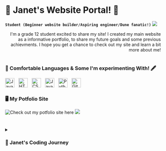 # 🌸 Janet's Website Portal! 🐩

**`Student (Beginner website builder/Aspiring engineer/Dune fanatic!)`**
![](https://github.com/janetVABC/floral.gif)

<div style="text-align: right"> I'm a grade 12 student excited to share my site! I created my main website as a informative portfolio, to share my future goals and some previous achievments. I hope you get a chance to check out my site and learn a bit more about me!  </div>

<br />

###  📜 Comfortable Languages & Some I'm experimenting With! 🖋️

<img align="left" alt="Java" width="30px" style="padding-right:10px;" src="https://cdn.jsdelivr.net/gh/devicons/devicon/icons/java/java-original.svg"/>
<img align="left" alt="HTML" width="30px" style="padding-right:10px;" src="https://cdn.jsdelivr.net/gh/devicons/devicon/icons/html5/html5-plain.svg" />
<img align="left" alt="CSS" width="30px" style="padding-right:10px;" src="https://cdn.jsdelivr.net/gh/devicons/devicon/icons/css3/css3-plain.svg" />
<img align="left" alt="JavaScript" width="30px" style="padding-right:10px;" src="https://cdn.jsdelivr.net/gh/devicons/devicon/icons/javascript/javascript-plain.svg" />
<img align="left" alt="Python" width="30px" style="padding-right:10px;" src="https://cdn.jsdelivr.net/gh/devicons/devicon/icons/python/python-plain.svg" />
<img align="left" alt="GitHub" width="30px" style="padding-right:10px;" src="https://cdn.jsdelivr.net/gh/devicons/devicon/icons/github/github-original.svg" />

<br />

#

### 🖥️ My Potfolio Site

![Check out my potfolio site here]()
![](https://github.com/janetVABC/aboutC.png)

#

<details>
 <summary><h3>🎀 Janet's Coding Journey</h3></summary>
   I started my formal coding journey in grade 10, working through javascript and java-esque programming languages, later on during my grade 11 coding experiences through APCSA I learned much more about syntax and usage of Java, a fantastic learning experience and one that allowed me to really explore creastivity in code. After courses and personal work with python this year, I was feeling inspired to make a website of my own and some web apps with an AI twist (to be released soon!). I wish to contiune some website updating and would love to one day share my own reosurces similar to the ones provided to me in the creation of the site! I wish you all take the time to check out my adapted work, and be sure to take a look at some more website details below! Thanks :)

  <details>
 <summary><h3>🌺 Janet's Site Details</h3></summary>
 # < Parallax Scroll Highschool Portfolio Website >

## Description

Please note this is a beginner's project, a first website built on free resources and adpated to fortmat a personal portfolio website. 

The website was developed as an icebreaker, showing my intrests past a sometimes bland social media page. I wish to share the most formative moments of my hisghscool career here, and wish for others to adapt this code and do the same! 

Much of the code was adapted from other sources kind enough to provide resources for a beginner like myself. I give a special thanks to each developer that provided a piece of content to be edited and adapted here. Thanks for checking my website out, and please take a look at portions of code from each of the talented people refrenced. Resource explanations in russian can be found at the bottom, outlining my use of code beyond my own orders, something I feel should still properly be recognized!

## Table of Contents 

- [Copyright](#copyright)
- [Resources Russian](#resourcesRU)
- [Resources](#resources)
- [Artwork Refrences](#art)
- [Final License](#license)

## Copyright

On resource copyright: All of the refrenced material is resrved under MIT Licenses unless otherwise stated. 

This website also holds MIT copyright (outlined below): 

Permission is hereby granted, free of charge, to any person obtaining a copy
of this software and associated documentation files (the "Software"), to deal
in the Software without restriction, including without limitation the rights
to use, copy, modify, merge, publish, distribute, sublicense, and/or sell
copies of the Software, and to permit persons to whom the Software is
furnished to do so, subject to the following conditions:

The above copyright notice and this permission notice shall be included in all
copies or substantial portions of the Software.

THE SOFTWARE IS PROVIDED "AS IS", WITHOUT WARRANTY OF ANY KIND, EXPRESS OR
IMPLIED, INCLUDING BUT NOT LIMITED TO THE WARRANTIES OF MERCHANTABILITY,
FITNESS FOR A PARTICULAR PURPOSE AND NONINFRINGEMENT. IN NO EVENT SHALL THE
AUTHORS OR COPYRIGHT HOLDERS BE LIABLE FOR ANY CLAIM, DAMAGES OR OTHER
LIABILITY, WHETHER IN AN ACTION OF CONTRACT, TORT OR OTHERWISE, ARISING FROM,
OUT OF OR IN CONNECTION WITH THE SOFTWARE OR THE USE OR OTHER DEALINGS IN THE
SOFTWARE.


This is a list of sources and refrence tutorials in the website's development. 

## Russian Resources

About section:   
![alt text](readMeAssets/about.png)

    The home page of a fairy wonderland was adapted from the code of WebDesign Master Code, it can be accessed here:
         https://webdesign-master.ru/blog/html-css/parallax-scrolling-website.html 
    Adaptations included photo switches, icon incorporations and navigation bar addition. 

Navigation: 
![alt text](readMeAssets/nav.png)

    The navigation bar was adapted from the work of Erik Terwan (@terwanerik on github) code adapted can be accessed here: 
        https://codepen.io/erikterwan/pen/EVzeRP
    Glass effects, shape adaptations and colour changes were added to the navigation seen throughout the website.


Past, Present, Future, Awards, Contact:
![alt text](readMeAssets/past.png)

    The remaining pages were adapted from the work of WebDesign Master, the adpated code can be accessed here:
        https://webdesign-master.ru/blog/html-css/creative-scroll-website.html
    Colour changes, and image place holders were added to the work.

## English Resources 

About section:   
![alt text](readMeAssets/about.png)

    The home page of a fairy wonderland was adapted from the code of WebDesign Master Code, it can be accessed here:
         https://webdesign-master.ru/blog/html-css/parallax-scrolling-website.html 
    Adaptations included photo switches, icon incorporations and navigation bar addition. 

Navigation: 
![alt text](readMeAssets/nav.png)

    The navigation bar was adapted from the work of Erik Terwan (@terwanerik on github) code adapted can be accessed here: 
        https://codepen.io/erikterwan/pen/EVzeRP
    Glass effects, shape adaptations and colour changes were added to the navigation seen throughout the website.

Glass Effects:
![alt text](readMeAssets/nav.png)

    The glass effects were achieved/applied by folowwing the folowing tutorial of @Cluless Expert on youtube:
        https://www.youtube.com/watch?v=3HRvb2tLqF4

Past, Present, Future, Awards, Contact:
![alt text](readMeAssets/past.png)

    The remaining pages were adapted from the work of WebDesign Master Code, the adpated code can be accessed here:
        https://webdesign-master.ru/blog/html-css/creative-scroll-website.html
    Colour changes, and image place holders were added to the work.

## Artwork Refrences

Artwork of About Section:
![alt text](readMeAssets/forestArt.png)
    Please note the artwork from the initial "parallax scrolling website" website of WebDesign Master was adapted from the work of Tobias Hofmann. The Fantasy Forest scenry can be accessed here:
        https://www.artstation.com/artwork/YalmBw

Personal Artwork of Me:
![alt text](readMeAssets/myArt.png)
    This was a personalized piece of work made for my school's robotics team, the art was made by my friend Isra! Check out her work here:
        TO BE ADDED

Note: 
    All other artwork is either owned by, taken of, or created by myself. 

## Final License

My website is usable under MIT licensing! Check out other creators for more information on their specific licensing, thanks!


